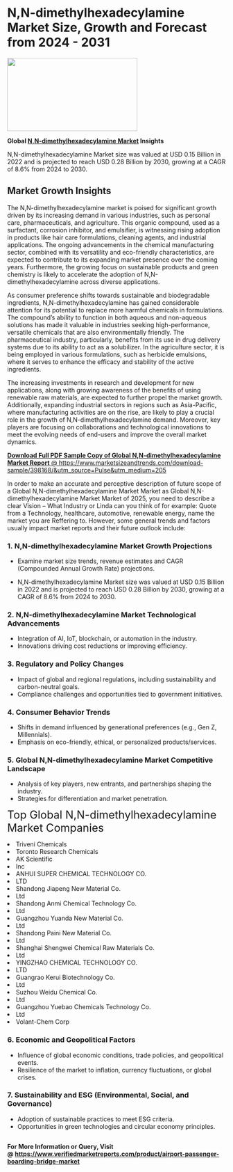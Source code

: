 <H1>N,N-dimethylhexadecylamine Market Size, Growth and Forecast from 2024 - 2031</H1><img class="aligncenter size-medium wp-image-584254" src="https://thirdeyenews.in/wp-content/uploads/2024/09/Global-Market-Research-300x168.jpeg" alt="" width="300" height="168" /><p><strong>Global&nbsp;<a href="https://www.marketsizeandtrends.com/download-sample/398168/&amp;utm_source=Pulse&amp;utm_medium=205">N,N-dimethylhexadecylamine Market</a> Insights</strong></p><p>N,N-dimethylhexadecylamine Market size was valued at USD 0.15 Billion in 2022 and is projected to reach USD 0.28 Billion by 2030, growing at a CAGR of 8.6% from 2024 to 2030.</p><p><h2>Market Growth Insights</h2> <p>The N,N-dimethylhexadecylamine market is poised for significant growth driven by its increasing demand in various industries, such as personal care, pharmaceuticals, and agriculture. This organic compound, used as a surfactant, corrosion inhibitor, and emulsifier, is witnessing rising adoption in products like hair care formulations, cleaning agents, and industrial applications. The ongoing advancements in the chemical manufacturing sector, combined with its versatility and eco-friendly characteristics, are expected to contribute to its expanding market presence over the coming years. Furthermore, the growing focus on sustainable products and green chemistry is likely to accelerate the adoption of N,N-dimethylhexadecylamine across diverse applications.</p> <p><a href="#"></a></p> <p>As consumer preference shifts towards sustainable and biodegradable ingredients, N,N-dimethylhexadecylamine has gained considerable attention for its potential to replace more harmful chemicals in formulations. The compound’s ability to function in both aqueous and non-aqueous solutions has made it valuable in industries seeking high-performance, versatile chemicals that are also environmentally friendly. The pharmaceutical industry, particularly, benefits from its use in drug delivery systems due to its ability to act as a solubilizer. In the agriculture sector, it is being employed in various formulations, such as herbicide emulsions, where it serves to enhance the efficacy and stability of the active ingredients.</p> <p>The increasing investments in research and development for new applications, along with growing awareness of the benefits of using renewable raw materials, are expected to further propel the market growth. Additionally, expanding industrial sectors in regions such as Asia-Pacific, where manufacturing activities are on the rise, are likely to play a crucial role in the growth of N,N-dimethylhexadecylamine demand. Moreover, key players are focusing on collaborations and technological innovations to meet the evolving needs of end-users and improve the overall market dynamics.</p> <p><a href="#"></p><p><span class=""><strong>Download Full PDF Sample Copy of Global N,N-dimethylhexadecylamine Market Report</strong> @ <a href="https://www.marketsizeandtrends.com/download-sample/398168/&amp;utm_source=Pulse&amp;utm_medium=205" target="_blank">https://www.marketsizeandtrends.com/download-sample/398168/&amp;utm_source=Pulse&amp;utm_medium=205</a></span></p><p>In order to make an accurate and perceptive description of future scope of a Global&nbsp;N,N-dimethylhexadecylamine Market Market as Global&nbsp;N,N-dimethylhexadecylamine Market Market of 2025, you need to describe a clear Vision &ndash; What Industry or Linda can you think of for example: Quote from a Technology, healthcare, automotive, renewable energy, name the market you are Reffering to. However, some general trends and factors usually impact market reports and their future outlook include:</p><h3>1.&nbsp;<strong>N,N-dimethylhexadecylamine Market Growth Projections</strong></h3><ul><li>Examine market size trends, revenue estimates and CAGR (Compounded Annual Growth Rate) projections.</li><li><p>N,N-dimethylhexadecylamine Market size was valued at USD 0.15 Billion in 2022 and is projected to reach USD 0.28 Billion by 2030, growing at a CAGR of 8.6% from 2024 to 2030.</p></li></ul><h3>2.&nbsp;<strong>N,N-dimethylhexadecylamine Market Technological Advancements</strong></h3><ul><li>Integration of AI, IoT, blockchain, or automation in the industry.</li><li>Innovations driving cost reductions or improving efficiency.</li></ul><h3>3.&nbsp;<strong>Regulatory and Policy Changes</strong></h3><ul><li>Impact of global and regional regulations, including sustainability and carbon-neutral goals.</li><li>Compliance challenges and opportunities tied to government initiatives.</li></ul><h3>4.&nbsp;<strong>Consumer Behavior Trends</strong></h3><ul><li>Shifts in demand influenced by generational preferences (e.g., Gen Z, Millennials).</li><li>Emphasis on eco-friendly, ethical, or personalized products/services.</li></ul><h3>5.&nbsp;<strong>Global N,N-dimethylhexadecylamine Market Competitive Landscape</strong></h3><ul><li>Analysis of key players, new entrants, and partnerships shaping the industry.</li><li>Strategies for differentiation and market penetration.</li></ul><p data-pm-slice="1 1 []"><span style="color: inherit; font-family: inherit; font-size: 25px;">Top Global N,N-dimethylhexadecylamine Market Companies</span></p><div class="" data-test-id=""><p><li>Triveni Chemicals</li><li> Toronto Research Chemicals</li><li> AK Scientific</li><li> Inc</li><li> ANHUI SUPER CHEMICAL TECHNOLOGY CO.</li><li>LTD</li><li> Shandong Jiapeng New Material Co.</li><li> Ltd</li><li> Shandong Anmi Chemical Technology Co.</li><li> Ltd</li><li> Guangzhou Yuanda New Material Co.</li><li> Ltd</li><li> Shandong Paini New Material Co.</li><li> Ltd</li><li> Shanghai Shengwei Chemical Raw Materials Co.</li><li> Ltd</li><li> YINGZHAO CHEMICAL TECHNOLOGY CO.</li><li>LTD</li><li> Guangrao Kerui Biotechnology Co.</li><li> Ltd</li><li> Suzhou Weidu Chemical Co.</li><li> Ltd</li><li> Guangzhou Yuebao Chemicals Technology Co.</li><li> Ltd</li><li> Volant-Chem Corp</li></p></div><h3>6.&nbsp;<strong>Economic and Geopolitical Factors</strong></h3><ul><li>Influence of global economic conditions, trade policies, and geopolitical events.</li><li>Resilience of the market to inflation, currency fluctuations, or global crises.</li></ul><h3>7.&nbsp;<strong>Sustainability and ESG (Environmental, Social, and Governance)</strong></h3><ul><li>Adoption of sustainable practices to meet ESG criteria.</li><li>Opportunities in green technologies and circular economy principles.</li></ul><h2><strong style="font-size: 14px;">For More Information or Query, Visit @&nbsp;</strong><a style="background-color: #ffffff; font-size: 14px;" href="https://www.marketsizeandtrends.com/report/n-n-dimethylhexadecylamine-market/" target="_blank">https://www.verifiedmarketreports.com/product/airport-passenger-boarding-bridge-market</a></h2>

